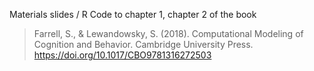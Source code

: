 Materials slides / R Code to chapter 1, chapter 2 of the book 

> Farrell, S., & Lewandowsky, S. (2018). Computational Modeling of Cognition and Behavior. Cambridge University Press. https://doi.org/10.1017/CBO9781316272503